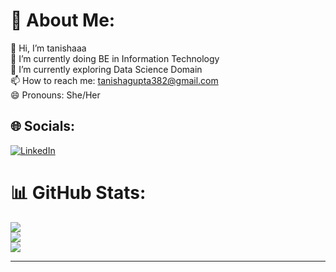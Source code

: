 # 💫 About Me:
👋 Hi, I’m tanishaaa <br>
🔭 I’m currently doing BE in Information Technology<br>🌱 I’m currently exploring Data Science Domain<br>📫 How to reach me:  tanishagupta382@gmail.com<br>😄 Pronouns: She/Her


## 🌐 Socials:
[![LinkedIn](https://img.shields.io/badge/LinkedIn-%230077B5.svg?logo=linkedin&logoColor=white)](https://www.linkedin.com/in/tanisha-gupta-1004/) 


# 📊 GitHub Stats:
![](https://github-readme-stats.vercel.app/api?username=tanishagupta1004&theme=tokyonight&hide_border=true&include_all_commits=true&count_private=true)<br/>
![](https://github-readme-streak-stats.herokuapp.com/?user=tanishagupta1004&theme=tokyonight&hide_border=true)<br/>
![](https://github-readme-stats.vercel.app/api/top-langs/?username=tanishagupta1004&theme=tokyonight&hide_border=true&include_all_commits=true&count_private=true&layout=compact)

---


<!-- Proudly created with GPRM ( https://gprm.itsvg.in ) -->
